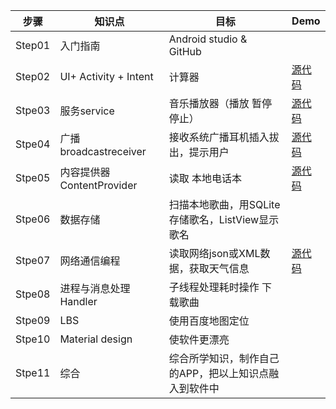 步骤 | 知识点 | 目标 | Demo
----- | ----- | ----- | -----
Step01 | 入门指南  | Android studio & GitHub
Step02 | UI+  Activity + Intent | 计算器 | [源代码](https://github.com/HBU/AndroidLearning/tree/master/MyCalculator)
Stpe03 | 服务service     | 音乐播放器（播放 暂停 停止） | [源代码](https://github.com/HBU/AndroidLearning/tree/master/MusicPlayerSimple)
Stpe04 | 广播broadcastreceiver| 接收系统广播耳机插入拔出，提示用户 | [源代码](https://github.com/HBU/AndroidLearning/tree/master/BroadcastOfSystem)
Stpe05 | 内容提供器ContentProvider | 读取 本地电话本 | [源代码](https://github.com/HBU/AndroidLearning/tree/master/ContactsTest)
Stpe06 | 数据存储   | 扫描本地歌曲，用SQLite存储歌名，ListView显示歌名 | 
Stpe07 | 网络通信编程 | 读取网络json或XML数据，获取天气信息 | [源代码](https://github.com/HBU/AndroidLearning/tree/master/WeatherForecatDemo)
Stpe08 | 进程与消息处理Handler | 子线程处理耗时操作 下载歌曲 | 
Stpe09 | LBS      | 使用百度地图定位 | 
Stpe10 | Material design | 使软件更漂亮 | 
Stpe11 | 综合 | 综合所学知识，制作自己的APP，把以上知识点融入到软件中
